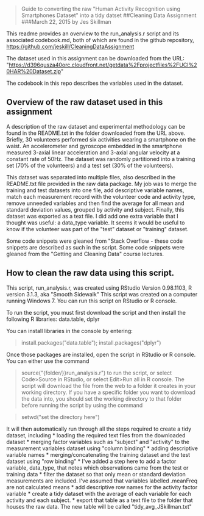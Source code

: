 > Guide to converting the raw "Human Activity Recognition using Smartphones Dataset" into a tidy datset
##Cleaning Data Assignment
###March 22, 2015
by Jes Skillman

This readme provides an overview to the run_analysis.r script and its associated codebook.md, both of which are found in the github repository,
https://github.com/jeskill/CleaningDataAssignment

The dataset used in this assignment can be downloaded from the URL:
"https://d396qusza40orc.cloudfront.net/getdata%2Fprojectfiles%2FUCI%20HAR%20Dataset.zip"

The codebook in this repo describes the variables used in the dataset. 

## Overview of the raw dataset used in this assignment
A description of the raw dataset and experimental methodology can be found in the README.txt in the folder downloaded from the URL above. 
Briefly, 30 volunteers performed six activities wearing a smartphone on the waist. An accelerometer and gyroscope embedded in the smartphone
measured 3-axial linear acceleration and 3-axial angular velocity at a constant rate of 50Hz. The dataset was randomly partitioned 
into a training set (70% of the volunteers) and a test set (30% of the volunteers). 

This dataset was separated into multiple files, also described in the README.txt file provided in the raw data package. My job was to
merge the training and test datasets into one file, add descriptive variable names, match each measurement record with the volunteer code and
activity type, remove unneeded variables and then find the average for all mean and standard deviation values, grouped by activity and subject. 
Finally, this dataset was exported as a text file. I did add one extra variable that I thought was useful: a data_type variable. It seems it 
would be useful to know if the volunteer was part of the "test" dataset or "training" dataset. 

Some code snippets were gleaned from "Stack Overflow - these code snippets are described as such in the script.
Some code snippets were gleaned from the "Getting and Cleaning Data" course lectures. 

## How to clean the raw data using this script.
This script, run_analysis.r, was created using RStudio Version 0.98.1103, R version 3.1.3, aka "Smooth Sidewalk"
This script was created on a computer running Windows 7. 
You can run this script on RStudio or R console.

To run the script, you must first download the script and then install the following R libraries: data.table, dplyr

You can install libraries in the console by entering: 
 >install.packages("data.table"); install.packages("dplyr") 

Once those packages are installed, open the script in RStudio or R console.
You can either use the command  
>source("{folder/}}run_analysis.r") 
to run the script, or select Code>Source in RStudio, or select Edit>Run all in R console.
The script will download the file from the web to a folder it creates in your working directory. 
If you have a specific folder you want to download the data into, you should set the 
working directory to that folder before running the script by using the command

>setwd("set the directory here")

It will then automatically run through all the steps required to create a tidy dataset, including
	* loading the required text files from the downloaded dataset
	* merging factor variables such as "subject" and "activity" to the measurement variables dataset using "column binding"
	* adding descriptive variable names
	* merging/concatenating the training dataset and the test dataset using "row binding"
	* I've added a step here to add a factor variable, data_type, that notes which observations came from the test or training data
	* filter the dataset so that only mean or standard deviation measurements are included. I've assumed that variables labelled
	.meanFreq are not calculated means
	* add descriptive row names for the activity factor variable
	* create a tidy dataset with the average of each variable for each activity and each subject. 
	* export that table as a text file to the folder that houses the raw data. The new table will be called
	"tidy_avg_JSkillman.txt"
